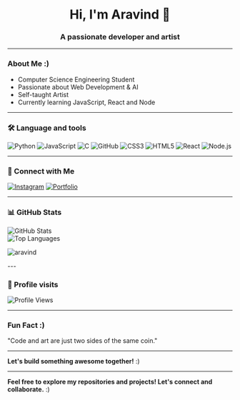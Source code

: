 <h1 align="center">Hi, I'm Aravind 👋</h1>
<h3 align="center">A passionate developer and artist</h3>

---

### About Me :)
- Computer Science Engineering Student  
- Passionate about Web Development & AI  
- Self-taught Artist
- Currently learning JavaScript, React and Node  


---

### 🛠️ Language and tools  
![Python](https://img.shields.io/badge/Python-3776AB?style=for-the-badge&logo=python&logoColor=white)
![JavaScript](https://img.shields.io/badge/JavaScript-F7DF1E?style=for-the-badge&logo=javascript&logoColor=black)
![C](https://img.shields.io/badge/C-00599C?style=for-the-badge&logo=c&logoColor=white)
![GitHub](https://img.shields.io/badge/GitHub-181717?style=for-the-badge&logo=github&logoColor=white)
![CSS3](https://img.shields.io/badge/CSS3-1572B6?style=for-the-badge&logo=css3&logoColor=white)
![HTML5](https://img.shields.io/badge/HTML5-E34F26?style=for-the-badge&logo=html5&logoColor=white)
![React](https://img.shields.io/badge/React-20232A?style=for-the-badge&logo=react&logoColor=61DAFB)
![Node.js](https://img.shields.io/badge/Node.js-339933?style=for-the-badge&logo=node-dot-js&logoColor=white)


---
### 🔗 Connect with Me  
[![Instagram](https://img.shields.io/badge/Instagram-%23f8392b.svg?style=for-the-badge&logo=instagram&logoColor=white)](https://instagram.com/aravinnndddd)
[![Portfolio](https://img.shields.io/badge/Portfolio-FF5722?style=for-the-badge&logo=web&logoColor=white)](https://aravinnndddd.github.io/Aravind-portfolio-v1/)

---

### 📊 GitHub Stats  
![GitHub Stats](https://github-readme-stats.vercel.app/api?username=aravinnndddd&show_icons=true&theme=tokyonight)  
![Top Languages](https://github-readme-stats.vercel.app/api/top-langs/?username=aravinnndddd&layout=compact&theme=tokyonight)
<p><img align="center" src="https://github-readme-streak-stats.herokuapp.com/?user=aravinnndddd&theme=tokyonight" alt="aravind" /></p>
---

### 👀 Profile visits
![Profile Views](https://komarev.com/ghpvc/?username=aravinnndddd&color=16537E&style=for-the-badge)

---

### Fun Fact  :)
"Code and art are just two sides of the same coin."

---

 **Let's build something awesome together!**  :)


---

 **Feel free to explore my repositories and projects! Let's connect and collaborate.** :)

